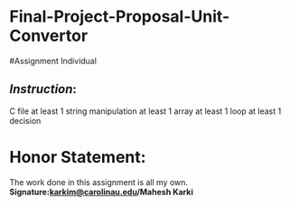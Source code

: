 # Final-Project-Proposal-Unit-Convertor
#Assignment Individual



## *Instruction*: 

C file
at least 1 string manipulation
at least 1 array
at least 1 loop
at least 1 decision

# **Honor Statement**:

The work done in this assignment is all my own. **Signature:karkim@carolinau.edu/Mahesh Karki**
